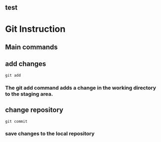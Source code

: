 ## test
# **Git Instruction**
## Main commands

## add changes
    git add
### The git add command adds a change in the working directory to the staging area.

## change repository
    git commit
### save changes to the local repository